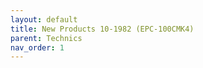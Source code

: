 ```yaml
---
layout: default
title: New Products 10-1982 (EPC-100CMK4)
parent: Technics
nav_order: 1
---
```


<div id="adobe-dc-view" style="height: 80vh;">
	<script src="https://acrobatservices.adobe.com/view-sdk/viewer.js"></script>
	<script type="text/javascript">
		document.addEventListener("adobe_dc_view_sdk.ready", function(){ 
			var adobeDCView = new AdobeDC.View({clientId: "5aca0821dfc443928ce227808de9010e", divId: "adobe-dc-view"});
			adobeDCView.previewFile({
				content:{location: {url: "/assets/pdfs/Technics_NP10-1982_1.pdf"}},
				metaData:{fileName: "Technics_NP10-1982_1.pdf"}
			}, {defaultViewMode: "FIT_WIDTH", showAnnotationTools: false});
		});
	</script>
	<br class="clear"/>
</div>
